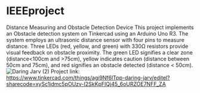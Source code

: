 # IEEEproject
Distance Measuring and Obstacle Detection Device
This project implements an Obstacle detection system on Tinkercad using an Arduino Uno R3. The system employs an ultrasonic distance sensor with four pins to measure distance. Three LEDs (red, yellow, and green) with 330Ω resistors provide visual feedback on obstacle proximity. The green LED signifies a clear zone (distance<100cm and >75cm), yellow indicates caution (distance between 50cm and 75cm), and red signifies an obstacle detected (distance < 50cm).
![Daring Jarv (2)](https://github.com/devapriya-r/IEEEproject/assets/167847291/1827caa6-b1ea-47a7-a560-203838523eea)
Project link: https://www.tinkercad.com/things/agi9Nf6lTpp-daring-jarv/editel?sharecode=xySc1jdmc5pOUzv-I2SkKpFIQj45_6oURZOE7NFF_ZA
